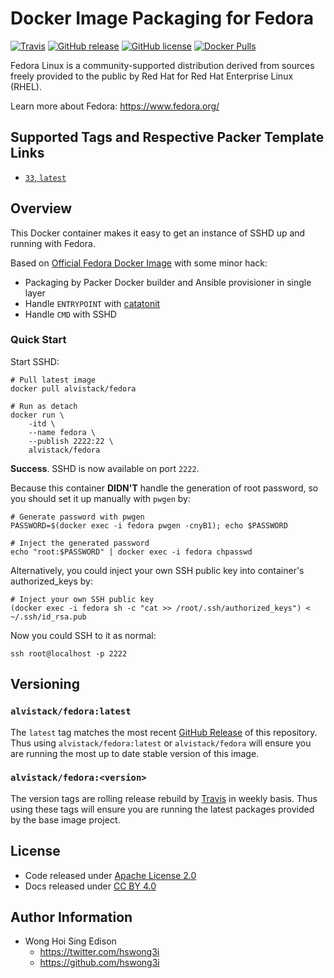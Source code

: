 # Docker Image Packaging for Fedora

[![Travis](https://img.shields.io/travis/com/alvistack/docker-fedora.svg)](https://travis-ci.com/alvistack/docker-fedora)
[![GitHub release](https://img.shields.io/github/release/alvistack/docker-fedora.svg)](https://github.com/alvistack/docker-fedora/releases)
[![GitHub license](https://img.shields.io/github/license/alvistack/docker-fedora.svg)](https://github.com/alvistack/docker-fedora/blob/master/LICENSE)
[![Docker Pulls](https://img.shields.io/docker/pulls/alvistack/fedora.svg)](https://hub.docker.com/r/alvistack/fedora/)

Fedora Linux is a community-supported distribution derived from sources freely provided to the public by Red Hat for Red Hat Enterprise Linux (RHEL).

Learn more about Fedora: <https://www.fedora.org/>

## Supported Tags and Respective Packer Template Links

  - [`33`, `latest`](https://github.com/alvistack/docker-fedora/blob/master/packer/33/packer.json)

## Overview

This Docker container makes it easy to get an instance of SSHD up and running with Fedora.

Based on [Official Fedora Docker Image](https://hub.docker.com/_/fedora/) with some minor hack:

  - Packaging by Packer Docker builder and Ansible provisioner in single layer
  - Handle `ENTRYPOINT` with [catatonit](https://github.com/openSUSE/catatonit)
  - Handle `CMD` with SSHD

### Quick Start

Start SSHD:

    # Pull latest image
    docker pull alvistack/fedora
    
    # Run as detach
    docker run \
        -itd \
        --name fedora \
        --publish 2222:22 \
        alvistack/fedora

**Success**. SSHD is now available on port `2222`.

Because this container **DIDN'T** handle the generation of root password, so you should set it up manually with `pwgen` by:

    # Generate password with pwgen
    PASSWORD=$(docker exec -i fedora pwgen -cnyB1); echo $PASSWORD
    
    # Inject the generated password
    echo "root:$PASSWORD" | docker exec -i fedora chpasswd

Alternatively, you could inject your own SSH public key into container's authorized\_keys by:

    # Inject your own SSH public key
    (docker exec -i fedora sh -c "cat >> /root/.ssh/authorized_keys") < ~/.ssh/id_rsa.pub

Now you could SSH to it as normal:

    ssh root@localhost -p 2222

## Versioning

### `alvistack/fedora:latest`

The `latest` tag matches the most recent [GitHub Release](https://github.com/alvistack/docker-fedora/releases) of this repository. Thus using `alvistack/fedora:latest` or `alvistack/fedora` will ensure you are running the most up to date stable version of this image.

### `alvistack/fedora:<version>`

The version tags are rolling release rebuild by [Travis](https://travis-ci.com/alvistack/docker-fedora) in weekly basis. Thus using these tags will ensure you are running the latest packages provided by the base image project.

## License

  - Code released under [Apache License 2.0](LICENSE)
  - Docs released under [CC BY 4.0](http://creativecommons.org/licenses/by/4.0/)

## Author Information

  - Wong Hoi Sing Edison
      - <https://twitter.com/hswong3i>
      - <https://github.com/hswong3i>
